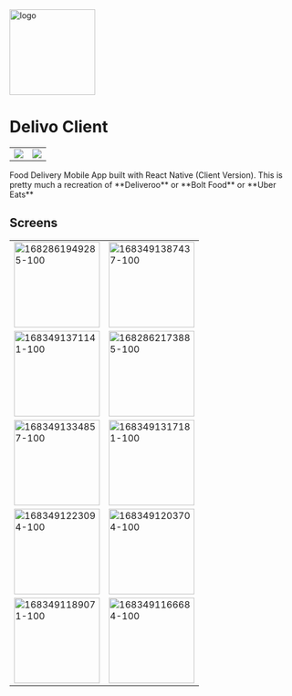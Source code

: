 [//]: # (# Delivo Client)

[//]: # ()

[//]: # (<img src="https://links.papareact.com/wru" alt="logo" width="150px" />)

[//]: # ()

[//]: # ([![wakatime]&#40;https://wakatime.com/badge/user/9657174f-2430-4dfd-aaef-2b316eb71a36/project/4dad109f-d383-4b01-8ab7-3eaefd27da98.svg&#41;]&#40;https://wakatime.com/badge/user/9657174f-2430-4dfd-aaef-2b316eb71a36/project/4dad109f-d383-4b01-8ab7-3eaefd27da98&#41;)

[//]: # ()

[//]: # (Food Delivery Mobile App built with React Native &#40;Client Version&#41;)

[//]: # (This is pretty much a recreation of **Deliveroo** or **Bolt Food** )

[//]: # (or **Uber Eats**)

[//]: # ()

[//]: # (## Screens)

[//]: # (<img src="https://i.ibb.co/T474Pww/1682861949285-100.png" alt="1682861949285-100" width="150px">)

[//]: # (<img src="https://i.ibb.co/hZ1GwK4/1683491387437-100.png" alt="1683491387437-100" width="150px">)

[//]: # (<hr>)

[//]: # (<img src="https://i.ibb.co/xhbP5rr/1683491371141-100.png" alt="1683491371141-100" width="150px">)

[//]: # (<img src="https://i.ibb.co/CKRtwzM/1682862173885-100.png" alt="1682862173885-100" width="150px">)

[//]: # (<hr>)

[//]: # (<img src="https://i.ibb.co/GVqQ14P/1683491334857-100.png" alt="1683491334857-100" width="150px">)

[//]: # (<img src="https://i.ibb.co/SNSpqKB/1683491317181-100.png" alt="1683491317181-100" width="150px">)

[//]: # (<hr>)

[//]: # (<img src="https://i.ibb.co/gvcCJhL/1683491223094-100.png" alt="1683491223094-100" width="150px">)

[//]: # (<img src="https://i.ibb.co/82P245d/1683491203704-100.png" alt="1683491203704-100" width="150px">)

[//]: # (<hr>)

[//]: # (<img src="https://i.ibb.co/wBqTCs6/1683491189071-100.png" alt="1683491189071-100" width="150px">)

[//]: # (<img src="https://i.ibb.co/BrQ4FyL/1683491166684-100.png" alt="1683491166684-100" width="150px">)


<img src="https://links.papareact.com/wru" alt="logo" width="150px" />

# Delivo Client

<table border="0px">
  <tr border="0px">
    <td border="0px">
      <img src="https://wakatime.com/badge/user/9657174f-2430-4dfd-aaef-2b316eb71a36/project/4dad109f-d383-4b01-8ab7-3eaefd27da98.svg" />
    </td>
    <td>
      <img src="https://img.shields.io/badge/License-GPL%20v2-yellow.svg" />
    </td>
  </tr>
</table>
Food Delivery Mobile App built with React Native (Client Version). This is pretty much a recreation of **Deliveroo** or **Bolt Food** 
or **Uber Eats**

## Screens

<table>
    <tr>
        <td><img src="https://i.ibb.co/T474Pww/1682861949285-100.png" alt="1682861949285-100" width="150px"></td>
        <td><img src="https://i.ibb.co/hZ1GwK4/1683491387437-100.png" alt="1683491387437-100" width="150px"></td>
    </tr>
    <tr>
        <td><img src="https://i.ibb.co/xhbP5rr/1683491371141-100.png" alt="1683491371141-100" width="150px"></td>
        <td><img src="https://i.ibb.co/CKRtwzM/1682862173885-100.png" alt="1682862173885-100" width="150px"></td>
    </tr>
    <tr>
        <td><img src="https://i.ibb.co/GVqQ14P/1683491334857-100.png" alt="1683491334857-100" width="150px"></td>
        <td><img src="https://i.ibb.co/SNSpqKB/1683491317181-100.png" alt="1683491317181-100" width="150px"></td>
    </tr>
    <tr>
        <td><img src="https://i.ibb.co/gvcCJhL/1683491223094-100.png" alt="1683491223094-100" width="150px"></td>
        <td><img src="https://i.ibb.co/82P245d/1683491203704-100.png" alt="1683491203704-100" width="150px"></td>
    </tr>
    <tr>
        <td><img src="https://i.ibb.co/wBqTCs6/1683491189071-100.png" alt="1683491189071-100" width="150px"></td>
        <td><img src="https://i.ibb.co/BrQ4FyL/1683491166684-100.png" alt="1683491166684-100" width="150px"></td>
    </tr>

</table>